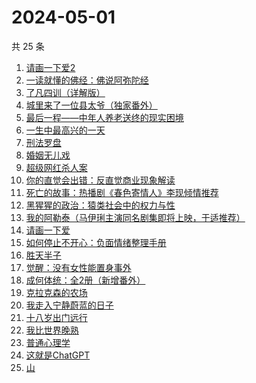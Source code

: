 # 2024-05-01

共 25 条

<!-- BEGIN WEREAD -->
<!-- 最后更新时间 2024-05-01 07:01:02 +0800 -->
1. [请画一下爱2](https://weread.qq.com/web/bookDetail/64332740813ab8c3dg013f89)
1. [一读就懂的佛经：佛说阿弥陀经](https://weread.qq.com/web/bookDetail/ab832510813ab8b1dg014fbe)
1. [了凡四训（详解版）](https://weread.qq.com/web/bookDetail/e3532ed0718f96e3e355fdc)
1. [城里来了一位县太爷（独家番外）](https://weread.qq.com/web/bookDetail/80332370813ab8c1dg011b1e)
1. [最后一程——中年人养老送终的现实困境](https://weread.qq.com/web/bookDetail/aa0326e0813ab8bc8g016d55)
1. [一生中最高兴的一天](https://weread.qq.com/web/bookDetail/06232610718048ed062d285)
1. [刑法罗盘](https://weread.qq.com/web/bookDetail/7e732cb0813ab6e29g018f8a)
1. [婚姻无儿戏](https://weread.qq.com/web/bookDetail/84532030813ab8c11g01314c)
1. [超级网红杀人案](https://weread.qq.com/web/bookDetail/2fa32850813ab8c09g0123d5)
1. [你的直觉会出错：反直觉商业现象解读](https://weread.qq.com/web/bookDetail/3c832650813ab8c1fg012f67)
1. [死亡的故事：热播剧《春色寄情人》李现倾情推荐](https://weread.qq.com/web/bookDetail/bdb32e80718032d7bdbf5d8)
1. [黑猩猩的政治：猿类社会中的权力与性](https://weread.qq.com/web/bookDetail/385320307293e8f538550c2)
1. [我的阿勒泰（马伊琍主演同名剧集即将上映，于适推荐）](https://weread.qq.com/web/bookDetail/6e732140813ab6e60g013caf)
1. [请画一下爱](https://weread.qq.com/web/bookDetail/6e8327f0813ab6b1bg014d38)
1. [如何停止不开心：负面情绪整理手册](https://weread.qq.com/web/bookDetail/d3e326d0813ab8b0cg017513)
1. [胜天半子](https://weread.qq.com/web/bookDetail/7cc323f0813ab8a7eg0193ea)
1. [觉醒：没有女性能置身事外](https://weread.qq.com/web/bookDetail/c6a32210813ab8c07g011e08)
1. [成何体统：全2册（新增番外）](https://weread.qq.com/web/bookDetail/e19325a0813ab6fefg010a1c)
1. [克拉克森的农场](https://weread.qq.com/web/bookDetail/c2032d00813ab7a01g0107c8)
1. [我走入宁静蔚蓝的日子](https://weread.qq.com/web/bookDetail/e2a32300813ab8a09g0129cf)
1. [十八岁出门远行](https://weread.qq.com/web/bookDetail/23b32ed0813ab8976g017476)
1. [我比世界晚熟](https://weread.qq.com/web/bookDetail/cd6323b0813ab8bfeg019ebe)
1. [普通心理学](https://weread.qq.com/web/bookDetail/32b32b30813ab73fcg01112f)
1. [这就是ChatGPT](https://weread.qq.com/web/bookDetail/74332a90813ab86c4g019d98)
1. [山](https://weread.qq.com/web/bookDetail/ac132cd071a2727bac1b359)
<!-- END WEREAD -->